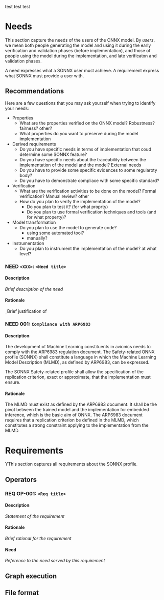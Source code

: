 test test test

# Needs

This section capture the needs of the users of the ONNX model. By _users_, we mean both people generating the model and  using it during the early verification and validation phases (before implementation), and those of people using the model during the implementation, and late verificaton and validation phases. 

A need expresses what a SONNX user must achieve. A requirement express what SONNX must provide a user with.  

## Recommendations
Here are a few questions that you may ask yourself when trying to identify your needs:
- Properties
  - What are the properties verified on the ONNX model? Robustness? fairness? other?
  - What properties do you want to preserve during the model implementation
- Derived requirements 
  - Do you have specific needs in terms of implementation that coud determine some SONNX feature?
  - Do you have specific needs about the traceability between the implementation of the model and the model? 
External needs  
  - Do you have to provide some specific evidences to some regularoty body? 
  - Do you have to demonstrate compliace with some specific standard?
- Verification
  - What are the verification activities to be done on the model? Formal verification? Manual review? other 
  - How do you plan to verify the implementation of the model? 
    - Do you plan to test it? (for what proprty)
    - Do you plan to use formal verification techniques and tools (and for what property)?
- Model transformation
  - Do you plan to use the model to generate code?
    - using some automated tool?
    - manually?
- Instrumentation 
  - Do you plan to instrument the implementation of the model? at what level?


### NEED `<XXX>`: `<Need title>`
#### Description
_Brief description of the need_
#### Rationale 
_Brief justification of 

### NEED 001: `Compliance with ARP6983`
#### Description
The development of Machine Learning constituents in avionics needs to comply with the ARP6983 regulation document. The Safety-related ONNX profile (SONNX) shall constitute a language in which the Machine Learning Model Description (MLMD), as defined by ARP6983, can be expressed.

The SONNX Safety-related profile shall allow the specification of the replication criterion, exact or approximate, that the implementation must ensure.

#### Rationale 
The MLMD must exist as defined by the ARP6983 document. It shall be the pivot between the trained model and the implementation for embedded inference, which is the basic aim of ONNX. The ARP6983 document requires that a replication criterion be defined in the MLMD, which constitutes a strong constraint applying to the implementation from the MLMD.

# Requirements 

YThis section captures all requirements about the SONNX profile. 


## Operators

### REQ OP-001: `<Req title>`

#### Description
_Statement of the requirement_

#### Rationale 
_Brief rational for the requirement_ 

#### Need
_Reference to the need served by this requirement_

## Graph execution 


## File format


